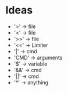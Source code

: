 # Ideas

- '>'	->	file
- '<'	->	file
- '>>'	->	file
- '<<'	->	Limiter
- '|'	->	cmd
- 'CMD'	->	arguments
- '$'	->	variable
- '&&'	->	cmd
- '||'	->	cmd
- '*'	->	anything
